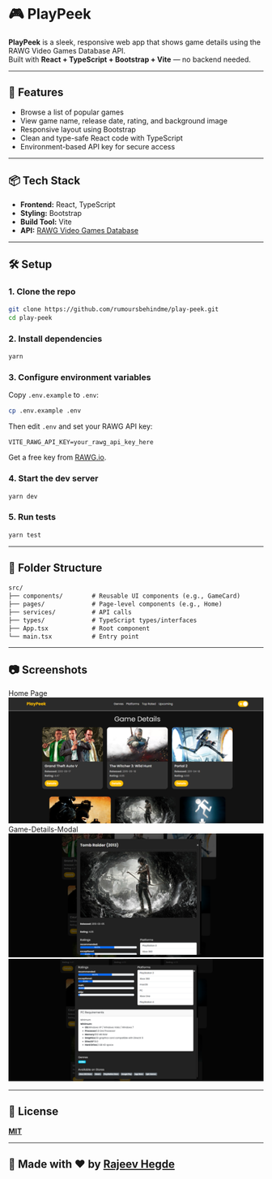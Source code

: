 
# 🎮 PlayPeek

**PlayPeek** is a sleek, responsive web app that shows game details using the RAWG Video Games Database API.  
Built with **React + TypeScript + Bootstrap + Vite** — no backend needed.

---

## 🚀 Features

- Browse a list of popular games
- View game name, release date, rating, and background image
- Responsive layout using Bootstrap
- Clean and type-safe React code with TypeScript
- Environment-based API key for secure access

---

## 📦 Tech Stack

- **Frontend:** React, TypeScript
- **Styling:** Bootstrap
- **Build Tool:** Vite
- **API:** [RAWG Video Games Database](https://rawg.io/apidocs)

---

## 🛠️ Setup

### 1. Clone the repo

```bash
git clone https://github.com/rumoursbehindme/play-peek.git
cd play-peek
```

### 2. Install dependencies

```bash
yarn
```

### 3. Configure environment variables

Copy `.env.example` to `.env`:

```bash
cp .env.example .env
```

Then edit `.env` and set your RAWG API key:

```env
VITE_RAWG_API_KEY=your_rawg_api_key_here
```

Get a free key from [RAWG.io](https://rawg.io/apidocs).

### 4. Start the dev server

```bash
yarn dev
```

### 5. Run tests

```bash
yarn test
```

---

## 📁 Folder Structure

```
src/
├── components/        # Reusable UI components (e.g., GameCard)
├── pages/             # Page-level components (e.g., Home)
├── services/          # API calls
├── types/             # TypeScript types/interfaces
├── App.tsx            # Root component
└── main.tsx           # Entry point
```

---

## 📷 Screenshots
Home Page
![Home](/public/assets/png/home-sample.png)
Game-Details-Modal
![Game-Details](public/assets/png/game-details-modal.png)
![Game-Details](public/assets/png/game-details-modal-2.png)

---

## 📌 License

[**MIT**](/LICENSE)

---

## 🤘 Made with ❤️ by [Rajeev Hegde](https://github.com/rumoursbehindme)
